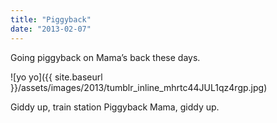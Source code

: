 ```yaml
---
title: "Piggyback"
date: "2013-02-07"
---
```


Going piggyback on Mama’s back these days.

![yo yo]({{ site.baseurl }}/assets/images/2013/tumblr_inline_mhrtc44JUL1qz4rgp.jpg)

Giddy up, train station Piggyback Mama, giddy up.
